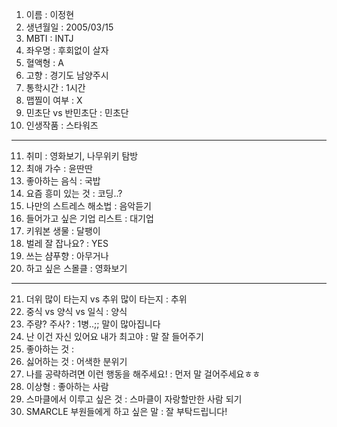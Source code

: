 1. 이름 : 이정현
2. 생년월일 : 2005/03/15
3. MBTI : INTJ
4. 좌우명 : 후회없이 살자
5. 혈액형 : A
6. 고향 : 경기도 남양주시
7. 통학시간 : 1시간
8. 맵찔이 여부 : X
9. 민초단 vs 반민초단 : 민초단
10. 인생작품 : 스타워즈
---
11. 취미 : 영화보기, 나무위키 탐방
12. 최애 가수 : 윤딴딴
13. 좋아하는 음식 : 국밥
14. 요즘 흥미 있는 것 : 코딩..?
15. 나만의 스트레스 해소법 : 음악듣기
16. 들어가고 싶은 기업 리스트 : 대기업
17. 키워본 생물 : 달팽이
18. 벌레 잘 잡나요? : YES
19. 쓰는 샴푸향 : 아무거나
20. 하고 싶은 스몰클 : 영화보기
***
21. 더위 많이 타는지 vs 추위 많이 타는지 : 추위
22. 중식 vs 양식 vs 일식 : 양식
23. 주량? 주사? : 1병..;; 말이 많아집니다
24. 난 이건 자신 있어요 내가 최고야 : 말 잘 들어주기
25. 좋아하는 것 : 
26. 싫어하는 것 : 어색한 분위기
27. 나를 공략하려면 이런 행동을 해주세요! : 먼저 말 걸어주세요ㅎㅎ
28. 이상형 : 좋아하는 사람
29. 스마클에서 이루고 싶은 것 : 스마클이 자랑할만한 사람 되기
30. SMARCLE 부원들에게 하고 싶은 말 : 잘 부탁드립니다!
